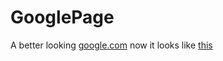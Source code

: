 # GooglePage

A better looking [google.com](https://www.google.com) now it looks like [this](https://shreydan.github.io/GooglePage)



